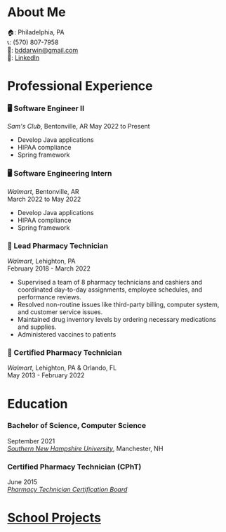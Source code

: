# About Me
🏠: Philadelphia, PA  
📞: (570) 807-7958  
📧: bddarwin@gmail.com  
🔗: [LinkedIn](https://www.linkedin.com/in/bddarwin/)

# Professional Experience
### 🖥️ Software Engineer II
*Sam's Club*, Bentonville, AR
May 2022 to Present
- Develop Java applications
- HIPAA compliance
- Spring framework

### 🖥️ Software Engineering Intern
*Walmart*, Bentonville, AR  
March 2022 to May 2022
- Develop Java applications
- HIPAA compliance
- Spring framework

### 💊 Lead Pharmacy Technician
*Walmart*, Lehighton, PA  
February 2018 - March 2022
- Supervised a team of 8 pharmacy technicians and cashiers and coordinated day-to-day assignments, employee schedules, and performance reviews. 
- Resolved non-routine issues like third-party billing, computer system, and customer service issues.
- Maintained drug inventory levels by ordering necessary medications and supplies.
- Administered vaccines to patients

### 💊 Certified Pharmacy Technician
*Walmart*, Lehighton, PA & Orlando, FL  
May 2013 - February 2022

# Education
### Bachelor of Science, Computer Science
September 2021  
*[Southern New Hampshire University](https://www.snhu.edu/)*, Manchester, NH  

### Certified Pharmacy Technician (CPhT)
June 2015   
*[Pharmacy Technician Certification Board](https://www.credly.com/badges/092390a5-2577-4886-aee9-a1722b24c427/public_url)*

# [School Projects](/snhu)


